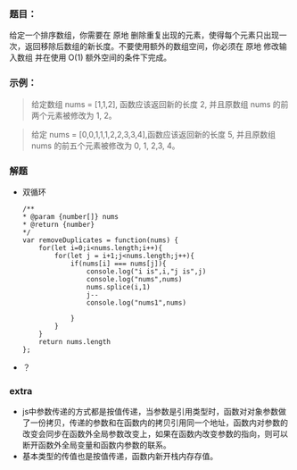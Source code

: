 ### 题目：
给定一个排序数组，你需要在 原地 删除重复出现的元素，使得每个元素只出现一次，返回移除后数组的新长度。不要使用额外的数组空间，你必须在 原地 修改输入数组 并在使用 O(1) 额外空间的条件下完成。

### 示例：
> 给定数组 nums = [1,1,2], 函数应该返回新的长度 2, 并且原数组 nums 的前两个元素被修改为 1, 2。 

> 给定 nums = [0,0,1,1,1,2,2,3,3,4],函数应该返回新的长度 5, 并且原数组 nums 的前五个元素被修改为 0, 1, 2,3, 4。

### 解题
* 双循环
    ```
    /**
    * @param {number[]} nums
    * @return {number}
    */
    var removeDuplicates = function(nums) {
        for(let i=0;i<nums.length;i++){
            for(let j = i+1;j<nums.length;j++){
                if(nums[i] === nums[j]){
                    console.log("i is",i,"j is",j)
                    console.log("nums",nums)
                    nums.splice(i,1)
                    j--
                    console.log("nums1",nums)

                }
            }
        }
        return nums.length
    };
* ？

### extra
* js中参数传递的方式都是按值传递，当参数是引用类型时，函数对对象参数做了一份拷贝，传递的参数和在函数内的拷贝引用同一个地址，函数内对参数的改变会同步在函数外全局参数改变上，如果在函数内改变参数的指向，则可以断开函数外全局变量和函数内参数的联系。
* 基本类型的传值也是按值传递，函数内新开栈内存存值。




